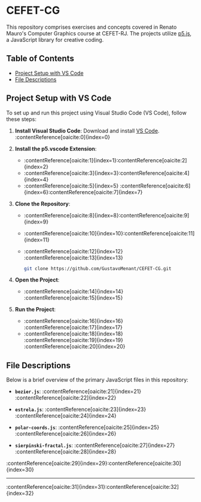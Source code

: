 # CEFET-CG

This repository comprises exercises and concepts covered in Renato Mauro's Computer Graphics course at CEFET-RJ. The projects utilize [p5.js](https://p5js.org/), a JavaScript library for creative coding.

## Table of Contents

- [Project Setup with VS Code](#project-setup-with-vs-code)
- [File Descriptions](#file-descriptions)

## Project Setup with VS Code

To set up and run this project using Visual Studio Code (VS Code), follow these steps:

1. **Install Visual Studio Code**: Download and install [VS Code](https://code.visualstudio.com/).&#8203;:contentReference[oaicite:0]{index=0}

2. **Install the p5.vscode Extension**:
   - :contentReference[oaicite:1]{index=1}&#8203;:contentReference[oaicite:2]{index=2}
   - :contentReference[oaicite:3]{index=3}&#8203;:contentReference[oaicite:4]{index=4}
   - :contentReference[oaicite:5]{index=5} :contentReference[oaicite:6]{index=6}&#8203;:contentReference[oaicite:7]{index=7}

3. **Clone the Repository**:
   - :contentReference[oaicite:8]{index=8}&#8203;:contentReference[oaicite:9]{index=9}
   - :contentReference[oaicite:10]{index=10}&#8203;:contentReference[oaicite:11]{index=11}
   - :contentReference[oaicite:12]{index=12}&#8203;:contentReference[oaicite:13]{index=13}

     ```bash
     git clone https://github.com/GustavoMenant/CEFET-CG.git
     ```

4. **Open the Project**:
   - :contentReference[oaicite:14]{index=14}&#8203;:contentReference[oaicite:15]{index=15}

5. **Run the Project**:
   - :contentReference[oaicite:16]{index=16}&#8203;:contentReference[oaicite:17]{index=17}
   - :contentReference[oaicite:18]{index=18} :contentReference[oaicite:19]{index=19}&#8203;:contentReference[oaicite:20]{index=20}

## File Descriptions

Below is a brief overview of the primary JavaScript files in this repository:

- **`bezier.js`**: :contentReference[oaicite:21]{index=21}&#8203;:contentReference[oaicite:22]{index=22}

- **`estrela.js`**: :contentReference[oaicite:23]{index=23}&#8203;:contentReference[oaicite:24]{index=24}

- **`polar-coords.js`**: :contentReference[oaicite:25]{index=25}&#8203;:contentReference[oaicite:26]{index=26}

- **`sierpinski-fractal.js`**: :contentReference[oaicite:27]{index=27}&#8203;:contentReference[oaicite:28]{index=28}

:contentReference[oaicite:29]{index=29}&#8203;:contentReference[oaicite:30]{index=30}

---

:contentReference[oaicite:31]{index=31}&#8203;:contentReference[oaicite:32]{index=32}
